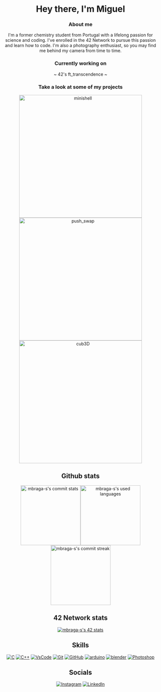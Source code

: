 
<div  align="center">
<h1>Hey there, I'm Miguel</h1>
<h3>About me</h3>
 I'm a former chemistry student from Portugal with a lifelong passion for science and coding. I've enrolled in the 42 Network to pursue this passion and learn how to code. I'm also a photography enthusiast, so you may find me behind my camera from time to time.
<h3>Currently working on</h3>
<!-- <a href="https://github.com/bascb/42_ft_irc"><img src="https://github-readme-stats.vercel.app/api/pin/?username=bascb&repo=42_ft_irc&bg_color=344648&title_color=ffffff&text_color=ffbb98&show_owner=true" alt="Working Repository"></a> -->
~ 42's ft_transcendence ~ 
<h3>Take a look at some of my projects</h3>
<a href="https://github.com/mbraga-s/minishell"><img src="https://github-readme-stats.vercel.app/api/pin/?username=mbraga-s&repo=minishell&bg_color=344648&title_color=ffffff&text_color=ffbb98&show_owner=true" alt="minishell" width=400></a>
 <a href="https://github.com/mbraga-s/push_swap"><img src="https://github-readme-stats.vercel.app/api/pin/?username=mbraga-s&repo=push_swap&bg_color=344648&title_color=ffffff&text_color=ffbb98&show_owner=true" alt="push_swap" width=400></a>
 <a href="https://github.com/mbraga-s/cub3D"><img src="https://github-readme-stats.vercel.app/api/pin/?username=mbraga-s&repo=cub3D&bg_color=344648&title_color=ffffff&text_color=ffbb98&show_owner=true" alt="cub3D" width=400></a>
</div>

<div align = "center">
<h2> Github stats</h2>
<a href="https://github.com/mbraga-s"><img height="195px" src="https://github-readme-stats.vercel.app/api?username=mbraga-s&bg_color=344648&title_color=FFFFFF&text_color=ffbb98&rank_icon=github&count_private=true" alt="mbraga-s's commit stats"><img height="195px" src="https://github-readme-stats.vercel.app/api/top-langs/?username=mbraga-s&bg_color=344648&title_color=FFFFFF&text_color=ffbb98&layout=donut-vertical" alt="mbraga-s's used languages"><img height="195px" src="https://github-readme-streak-stats.herokuapp.com?user=mbraga-s&hide_border=true&date_format=j%20M%5B%20Y%5D&exclude_days=Sun%2CSat&background=344648&ring=FFBB98&fire=FFBB98&currStreakNum=FFFFFF&sideNums=FFBB98&sideLabels=FFFFFF&currStreakLabel=FFFFFF&dates=FFBB98" alt="mbraga-s's commit streak"></a>
</div>


<div  align="center">
 

<h2> 42 Network stats</h2>
<a href="https://profile.intra.42.fr/users/mbraga-s">
<img src="https://badge.mediaplus.ma/darkgray/mbraga-s?1337Badge=off&UM6P=off" alt="mbraga-s's 42 stats">
</a>

<!--
 <h2> — 42 School's Projects — </h2>

| <a href="https://github.com/mbraga-s/libft"> <img src="https://raw.githubusercontent.com/mbraga-s/42-project-badges/main/badges/libftm.png" alt="Libft 125 pts" width=75 height=75> </a>  |  <a href="https://github.com/mbraga-s/ft_printf"> <img src="https://raw.githubusercontent.com/mbraga-s/42-project-badges/main/badges/ft_printfe.png" alt="ft_printf 100 pts" width=75 height=75> </a> | <a href="https://github.com/mbraga-s/get_next_line"> <img src="https://raw.githubusercontent.com/mbraga-s/42-project-badges/main/badges/get_next_linem.png" alt="get_next_line 125 pts" width=75 height=75> </a> | <a href="https://github.com/mbraga-s/Born2BeRoot"> <img src="https://raw.githubusercontent.com/mbraga-s/42-project-badges/main/badges/born2berootm.png" alt="Born2beroot 110 pts" width=75 height=75> </a> | <a href="https://github.com/mbraga-s/so_long"> <img src="https://raw.githubusercontent.com/mbraga-s/42-project-badges/main/badges/so_longm.png" alt="so_long 125pts" width=75 height=75> </a> | <a href="https://github.com/mbraga-s/pipex"> <img src="https://raw.githubusercontent.com/mbraga-s/42-project-badges/main/badges/pipexe.png" alt="pipex 100 pts" width=75 height=75> </a> | <a href="https://github.com/mbraga-s/push_swap"> <img src="https://raw.githubusercontent.com/mbraga-s/42-project-badges/main/badges/push_swape.png" alt="push_swap" width=75 height=75> </a> |<a href="https://github.com/mbraga-s/Philosophers"> <img src="https://raw.githubusercontent.com/mbraga-s/42-project-badges/main/badges/philosopherse.png" alt="philosophers 100pts" width=75 height=75> </a> |
|--|--|--|--|--|--|--|--|
|<font color="f1cb34"> <strong> ✓125</strong>% </font>| <font color="green"> <strong> ✓100</strong>% </font> |<font color="f1cb34"> <strong> ✓125</strong>% </font>| <font color="f1cb34"> <strong> ✓110</strong>% </font> | <font color="f1cb34"> <strong> ✓125</strong>% </font>| <font color="green"> <strong> ✓100</strong>% </font> |<font color="green"> <strong> ✓100</strong>% </font> | <font color="green"> <strong> ✓100</strong>% </font> | <font color="green"> <strong> ✓100</strong>% </font> |


| <a href="https://github.com/mbraga-s/minishell"> <img src="https://raw.githubusercontent.com/mbraga-s/42-project-badges/main/badges/minishelle.png" alt="minishell 100pts" width=75 height=75> </a> | <img src="https://raw.githubusercontent.com/mbraga-s/42-project-badges/main/badges/netpracticen.png" alt="netpractice" width=75 height=75> </a> | <a> <img src="https://raw.githubusercontent.com/mbraga-s/42-project-badges/main/badges/cub3dn.png" alt="cub3d" width=75 height=75> </a> | <a href="https://github.com/mbraga-s/CPPs"> <img src="https://raw.githubusercontent.com/mbraga-s/42-project-badges/main/badges/cppn.png" alt="cpp 0-4" width=75 height=75> </a> | <a> <img src="https://raw.githubusercontent.com/mbraga-s/42-project-badges/main/badges/inceptionn.png" alt="inception" width=75 height=75> </a> | <a> <img src="https://raw.githubusercontent.com/mbraga-s/42-project-badges/main/badges/ft_ircn.png" alt="webserv" width=75 height=75> </a> |  <a> <img src="https://raw.githubusercontent.com/mbraga-s/42-project-badges/main/badges/cppn.png" alt="cpp 5-9" width=75 height=75> </a> | <a> <img src="https://raw.githubusercontent.com/mbraga-s/42-project-badges/main/badges/ft_transcendencen.png" alt="ft_transcendence" width=75 height=75> </a> |
|--|--|--|--|--|--|--|--|
| <font color="green"> <strong> ✓100</strong>% </font> | <font color="black"> <strong> ✓100 </strong>% </font> | <font color="black"> <strong> --- </strong>% </font> | <font color="black"> <strong> ✓80 </strong>% </font> | <font color="black"> <strong> --- </strong>% </font> | <font color="black"> <strong> --- </strong>% </font> | <font color="black"> <strong> --- </strong>% </font> | <font color="black"> <strong> --- </strong>% </font> |


| <a href="https://github.com/mbraga-s/libft"> <img src="https://raw.githubusercontent.com/mbraga-s/42-project-badges/main/badges/libftm.png" alt="Libft" width=75 height=75> </a>  |  <a href="https://github.com/mbraga-s/ft_printf"> <img src="https://raw.githubusercontent.com/mbraga-s/42-project-badges/main/badges/ft_printfe.png" alt="ft_printf" width=75 height=75> </a> | <a href="https://github.com/mbraga-s/get_next_line"> <img src="https://raw.githubusercontent.com/mbraga-s/42-project-badges/main/badges/get_next_linem.png" alt="get_next_line" width=75 height=75> </a> | <a href="https://github.com/mbraga-s/Born2BeRoot"> <img src="https://raw.githubusercontent.com/mbraga-s/42-project-badges/main/badges/born2berootm.png" alt="Born2beroot" width=75 height=75> </a> | <a href="https://github.com/mbraga-s/so_long"> <img src="https://raw.githubusercontent.com/mbraga-s/42-project-badges/main/badges/so_longm.png" alt="so_long" width=75 height=75> </a> | <a href="https://github.com/mbraga-s/pipex"> <img src="https://raw.githubusercontent.com/mbraga-s/42-project-badges/main/badges/pipexe.png" alt="pipex" width=75 height=75> </a> | <a href="https://github.com/mbraga-s/push_swap"> <img src="https://raw.githubusercontent.com/mbraga-s/42-project-badges/main/badges/push_swape.png" alt="push_swap" width=75 height=75> </a> |<a href="https://github.com/mbraga-s/Philosophers"> <img src="https://raw.githubusercontent.com/mbraga-s/42-project-badges/main/badges/philosopherse.png" alt="philosophers" width=75 height=75> </a> |
|--|--|--|--|--|--|--|--|
| <a href="https://github.com/mbraga-s/minishell"> <img src="https://raw.githubusercontent.com/mbraga-s/42-project-badges/main/badges/minishelle.png" alt="minishell" width=75 height=75> </a> | <img src="https://raw.githubusercontent.com/mbraga-s/42-project-badges/main/badges/netpracticee.png" alt="netpractice" width=75 height=75> </a> | <a> <img src="https://raw.githubusercontent.com/mbraga-s/42-project-badges/main/badges/cub3de.png" alt="cub3d" width=75 height=75> </a> | <a href="https://github.com/mbraga-s/CPPs"> <img src="https://raw.githubusercontent.com/mbraga-s/42-project-badges/main/badges/cppe.png" alt="cpp 0-9" width=75 height=75> </a> | <a> <img src="https://raw.githubusercontent.com/mbraga-s/42-project-badges/main/badges/inceptionn.png" alt="inception" width=75 height=75> </a> | <a> <img src="https://raw.githubusercontent.com/mbraga-s/42-project-badges/main/badges/ft_ircn.png" alt="ft_irc" width=75 height=75> </a> | <a> <img src="https://raw.githubusercontent.com/mbraga-s/42-project-badges/main/badges/ft_transcendencen.png" alt="ft_transcendence" width=75 height=75> </a> |
</div -->

<div  align="center">
<h2> Skills</h2>
<a href="https://learn.microsoft.com/en-us/cpp"><img src="https://skillicons.dev/icons?i=c"  alt="C"></a>
 <a href="https://learn.microsoft.com/en-us/cpp"><img src="https://skillicons.dev/icons?i=cpp"  alt="C++"></a>
<a href="https://code.visualstudio.com/"><img src="https://skillicons.dev/icons?i=vscode" alt="VsCode"></a>
<a href="https://git-scm.com/"><img src="https://skillicons.dev/icons?i=git" alt="Git"></a>
 <a href="https://git-scm.com/"><img src="https://skillicons.dev/icons?i=github" alt="GitHub"></a>
<a href="https://www.arduino.cc/"><img src="https://skillicons.dev/icons?i=arduino" alt="arduino"></a>
<a href="https://www.blender.org/"><img src="https://skillicons.dev/icons?i=blender" alt="blender"></a>
<a href="https://www.adobe.com/uk/products/photoshop.html"><img src="https://skillicons.dev/icons?i=photoshop" alt="Photoshop"></a>
</div>

<div  align="center">
<h2> Socials</h2>
<a href="http://www.instagram.com/migacorreia"><img src="https://img.shields.io/static/v1?label=Instagram&labelColor=344648&message=Follow&color=ffbb98&style=for-the-badge&logo=Instagram&logoColor=white" alt="Instagram"></a> <a href="https://www.linkedin.com/in/mbraga-s"><img src="https://img.shields.io/static/v1?label=Linkedin&labelColor=344648&message=Connect&color=ffbb98&style=for-the-badge&logo=Linkedin&logoColor=white" alt="LinkedIn"></a></div>

